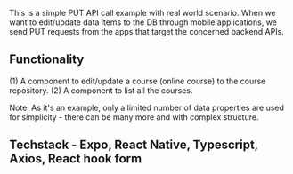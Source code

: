 This is a simple PUT API call example with real world scenario. When we want to edit/update data items to the DB through mobile applications, we send PUT requests from the apps that target the concerned backend APIs.

## Functionality

(1) A component to edit/update a course (online course) to the course repository. (2) A component to list all the courses.

Note: As it's an example, only a limited number of data properties are used for simplicity - there can be many more and with complex structure.

## Techstack - Expo, React Native, Typescript, Axios, React hook form
